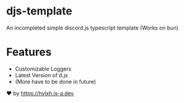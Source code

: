 # djs-template
An incompleted simple discord.js typescript template (Works on bun)

# Features
- Customizable Loggers
- Latest Version of d.js
- (More have to be done in future)

❤ by https://hvlxh.is-a.dev